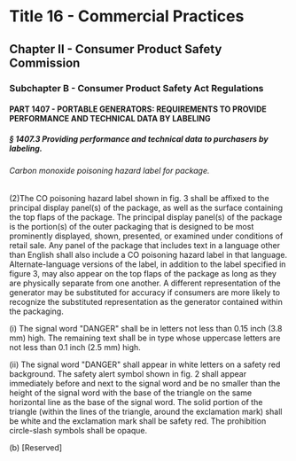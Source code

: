
# Title 16 - Commercial Practices
## Chapter II - Consumer Product Safety Commission
### Subchapter B - Consumer Product Safety Act Regulations
#### PART 1407 - PORTABLE GENERATORS: REQUIREMENTS TO PROVIDE PERFORMANCE AND TECHNICAL DATA BY LABELING
##### § 1407.3 Providing performance and technical data to purchasers by labeling.
###### Carbon monoxide poisoning hazard label for package.

(2)The CO poisoning hazard label shown in fig. 3 shall be affixed to the principal display panel(s) of the package, as well as the surface containing the top flaps of the package. The principal display panel(s) of the package is the portion(s) of the outer packaging that is designed to be most prominently displayed, shown, presented, or examined under conditions of retail sale. Any panel of the package that includes text in a language other than English shall also include a CO poisoning hazard label in that language. Alternate-language versions of the label, in addition to the label specified in figure 3, may also appear on the top flaps of the package as long as they are physically separate from one another. A different representation of the generator may be substituted for accuracy if consumers are more likely to recognize the substituted representation as the generator contained within the packaging.

(i) The signal word "DANGER" shall be in letters not less than 0.15 inch (3.8 mm) high. The remaining text shall be in type whose uppercase letters are not less than 0.1 inch (2.5 mm) high.

(ii) The signal word "DANGER" shall appear in white letters on a safety red background. The safety alert symbol shown in fig. 2 shall appear immediately before and next to the signal word and be no smaller than the height of the signal word with the base of the triangle on the same horizontal line as the base of the signal word. The solid portion of the triangle (within the lines of the triangle, around the exclamation mark) shall be white and the exclamation mark shall be safety red. The prohibition circle-slash symbols shall be opaque.

(b) [Reserved]
